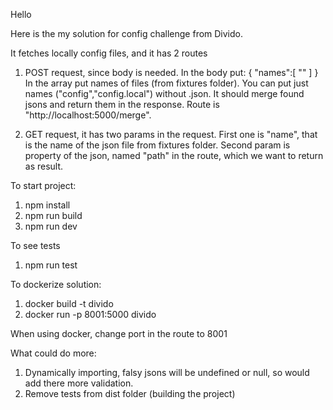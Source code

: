 Hello

Here is the my solution for config challenge from Divido.

It fetches locally config files, and it has 2 routes
1. POST request, since body is needed. In the body put:
{
    "names":[
        ""
    ]
}
In the array put names of files (from fixtures folder). You can put just names ("config","config.local") without .json.
It should merge found jsons and return them in the response. Route is "http://localhost:5000/merge".

2. GET request, it has two params in the request. First one is "name", that is the name of the json file from fixtures folder.
Second param is property of the json, named "path" in the route, which we want to return as result.


To start project:
1. npm install
2. npm run build
3. npm run dev

To see tests
1. npm run test

To dockerize solution:
1. docker build -t divido
2. docker run -p 8001:5000 divido

When using docker, change port in the route to 8001

What could do more:
1. Dynamically importing, falsy jsons will be undefined or null, so would add there more validation.
2. Remove tests from dist folder (building the project)
